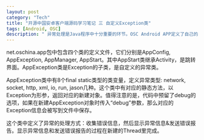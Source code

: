 ```yaml
---
layout: post    
category: "Tech"   
title: "开源中国安卓客户端源码学习笔记 三 自定义Exception类"      
tags: [Android, OSC]   
description: " 异常处理是Java程序中十分重要的环节。OSC Android APP定义了自己的异常类，并对它们针对性处理。这篇文章关注AppException的处理方法。 "
---
```


<div class="message">
</div>

net.oschina.app包中包含四个类的定义文件，它们分别是AppConfig, AppException, AppManager, AppStart。其中AppStart类继承Activity，是跳转界面。AppException类是Exception的子类，是自定义的异常类。  

AppException类中有8个final static类型的类变量，定义异常类型: network, socket, http, xml, io, run, jason几种。这个类中有对应的静态方法，以Exception为形参，返回对应的新建对象。值得注意的是，代码中预留了debug的选项，如果在新建AppException对象时传入“debug”参数，那么对应的Exception信息会被写到文件中保存。  

这个类中定义了异常的处理方式：收集错误信息，然后显示异常信息&发送错误报告。显示异常信息和发送错误报告的过程在新建的Thread里完成。  
